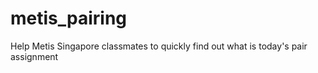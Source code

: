 # metis_pairing
Help Metis Singapore classmates to quickly find out what is today's pair assignment
